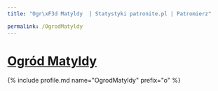 ```yaml
---
title: "Ogr\xF3d Matyldy  | Statystyki patronite.pl | Patromierz"

permalink: /OgrodMatyldy
---
```


# [Ogród Matyldy ](https://patronite.pl/OgrodMatyldy)

{% include profile.md name="OgrodMatyldy" prefix="o" %}

